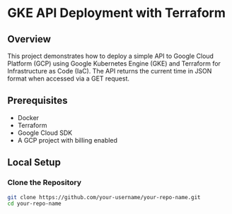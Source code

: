 # GKE API Deployment with Terraform

## Overview

This project demonstrates how to deploy a simple API to Google Cloud Platform (GCP) using Google Kubernetes Engine (GKE) and Terraform for Infrastructure as Code (IaC). The API returns the current time in JSON format when accessed via a GET request.

## Prerequisites

- Docker
- Terraform
- Google Cloud SDK
- A GCP project with billing enabled

## Local Setup

### Clone the Repository

```bash
git clone https://github.com/your-username/your-repo-name.git
cd your-repo-name

